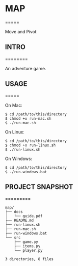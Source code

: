 # MAP
=====

Move and Pivot


## INTRO
========

An adventure game.

## USAGE
=====

On Mac:

    $ cd /path/to/this/directory
    $ chmod +x run-mac.sh
    $ ./run-mac.sh

On Linux:

    $ cd /path/to/this/directory
    $ chmod +x run-linux.sh
    $ ./run-linux.sh

On Windows:

    $ cd /path/to/this/directory
    $ ./run-windows.bat


## PROJECT SNAPSHOT
=========


```
map/
├── docs
│   └── guide.pdf
├── README.md
├── run-linux.sh
├── run-mac.sh
├── run-windows.bat
└── src
    ├── game.py
    ├── items.py
    └── player.py

3 directories, 8 files
```
